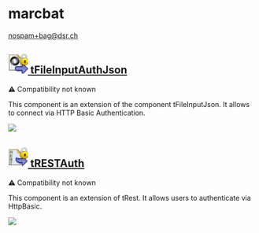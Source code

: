 # marcbat
  <nospam+bag@dsr.ch>

## <a href='./components/tFileInputAuthJson/readme.md'><img src='./components/tFileInputAuthJson/logo.jpg' width='40' height='40'> tFileInputAuthJson</a>
 :warning: Compatibility not known

This component is an extension of the component tFileInputJson. It allows to connect via HTTP Basic Authentication. 



<img src='./components/tFileInputAuthJson/sample.jpg'>

## <a href='./components/tRESTAuth/readme.md'><img src='./components/tRESTAuth/logo.jpg' width='40' height='40'> tRESTAuth</a>
 :warning: Compatibility not known

This component is an extension of tRest. It allows users to authenticate via HttpBasic.



<img src='./components/tRESTAuth/sample.jpg'>
